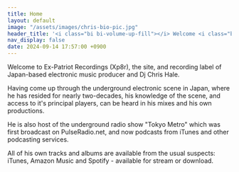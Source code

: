 ```yaml
---
title: Home
layout: default
image: "/assets/images/chris-bio-pic.jpg"
header_title: '<i class="bi bi-volume-up-fill"></i> Welcome <i class="bi bi-volume-up-fill"></i>'
nav_display: false
date: 2024-09-14 17:57:00 +0900
---
```

Welcome to Ex-Patriot Recordings (Xp8r), the site, and recording label of Japan-based electronic music producer and Dj Chris Hale. 

Having come up through the underground electronic scene in Japan, where he has resided for nearly two-decades, his knowledge of the scene, and access to it's principal players, can be heard in his mixes and his own productions. 

He is also host of the underground radio show "Tokyo Metro" which was first broadcast on PulseRadio.net, and now podcasts from iTunes and other podcasting services. 

All of his own tracks and albums are available from the usual suspects: iTunes, Amazon Music and Spotify - available for stream or download.
